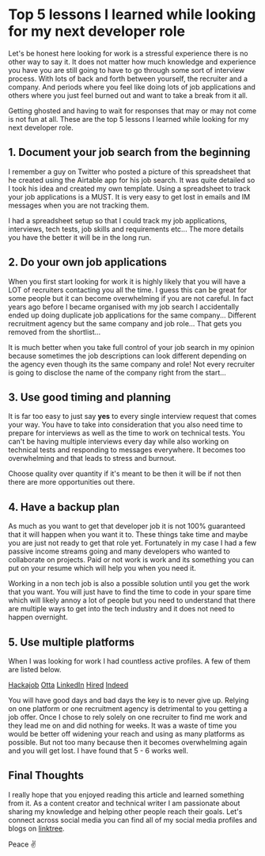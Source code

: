 # Top 5 lessons I learned while looking for my next developer role

Let's be honest here looking for work is a stressful experience there is no other way to say it. It does not matter how much knowledge and experience you have you are still going to have to go through some sort of interview process. With lots of back and forth between yourself, the recruiter and a company. And periods where you feel like doing lots of job applications and others where you just feel burned out and want to take a break from it all.

Getting ghosted and having to wait for responses that may or may not come is not fun at all. These are the top 5 lessons I learned while looking for my next developer role.

## 1. Document your job search from the beginning

I remember a guy on Twitter who posted a picture of this spreadsheet that he created using the Airtable app for his job search. It was quite detailed so I took his idea and created my own template. Using a spreadsheet to track your job applications is a MUST. It is very easy to get lost in emails and IM messages when you are not tracking them.

I had a spreadsheet setup so that I could track my job applications, interviews, tech tests, job skills and requirements etc... The more details you have the better it will be in the long run.

## 2. Do your own job applications

When you first start looking for work it is highly likely that you will have a LOT of recruiters contacting you all the time. I guess this can be great for some people but it can become overwhelming if you are not careful. In fact years ago before I became organised with my job search I accidentally ended up doing duplicate job applications for the same company... Different recruitment agency but the same company and job role... That gets you removed from the shortlist...

It is much better when you take full control of your job search in my opinion because sometimes the job descriptions can look different depending on the agency even though its the same company and role! Not every recruiter is going to disclose the name of the company right from the start...

## 3. Use good timing and planning

It is far too easy to just say **yes** to every single interview request that comes your way. You have to take into consideration that you also need time to prepare for interviews as well as the time to work on technical tests. You can't be having multiple interviews every day while also working on technical tests and responding to messages everywhere. It becomes too overwhelming and that leads to stress and burnout.

Choose quality over quantity if it's meant to be then it will be if not then there are more opportunities out there.

## 4. Have a backup plan

As much as you want to get that developer job it is not 100% guaranteed that it will happen when you want it to. These things take time and maybe you are just not ready to get that role yet. Fortunately in my case I had a few passive income streams going and many developers who wanted to collaborate on projects. Paid or not work is work and its something you can put on your resume which will help you when you need it.

Working in a non tech job is also a possible solution until you get the work that you want. You will just have to find the time to code in your spare time which will likely annoy a lot of people but you need to understand that there are multiple ways to get into the tech industry and it does not need to happen overnight.

## 5. Use multiple platforms

When I was looking for work I had countless active profiles. A few of them are listed below.

[Hackajob](https://hackajob.co/)
[Otta](https://otta.com/)
[LinkedIn](https://www.linkedin.com/)
[Hired](https://hired.co.uk/)
[Indeed](https://indeed.com/)

You will have good days and bad days the key is to never give up. Relying on one platform or one recruitment agency is detrimental to you getting a job offer. Once I chose to rely solely on one recruiter to find me work and they lead me on and did nothing for weeks. It was a waste of time you would be better off widening your reach and using as many platforms as possible. But not too many because then it becomes overwhelming again and you will get lost. I have found that 5 - 6 works well.

## Final Thoughts

I really hope that you enjoyed reading this article and learned something from it. As a content creator and technical writer I am passionate about sharing my knowledge and helping other people reach their goals. Let's connect across social media you can find all of my social media profiles and blogs on [linktree](https://linktr.ee/andrewbaisden).

Peace ✌️
